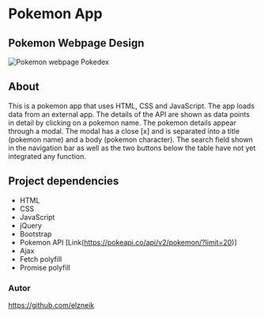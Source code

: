 # Pokemon App
## Pokemon Webpage Design
![Pokemon webpage Pokedex](image.png)
## About
This is a pokemon app that uses HTML, CSS and JavaScript. The app loads data from an external app. The details of the API are shown as data points in detail by clicking on a pokemon name. The pokemon details appear through a modal. The modal has a close [x] and is separated into a title (pokemon name) and a body (pokemon character). The search field shown in the navigation bar as well as the two buttons below the table have not yet integrated any function.
## Project dependencies
- HTML
- CSS
- JavaScript
- jQuery
- Bootstrap
- Pokemon API [Link(https://pokeapi.co/api/v2/pokemon/?limit=20)]
- Ajax
- Fetch polyfill
- Promise polyfill
### Autor
https://github.com/elzneik